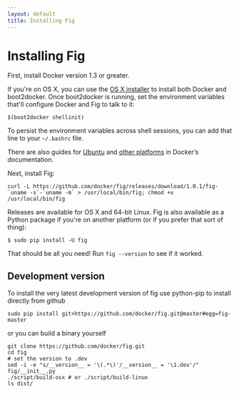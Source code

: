 ```yaml
---
layout: default
title: Installing Fig
---
```


Installing Fig
==============

First, install Docker version 1.3 or greater.

If you're on OS X, you can use the [OS X installer](https://docs.docker.com/installation/mac/) to install both Docker and boot2docker. Once boot2docker is running, set the environment variables that'll configure Docker and Fig to talk to it:

    $(boot2docker shellinit)

To persist the environment variables across shell sessions, you can add that line to your `~/.bashrc` file.

There are also guides for [Ubuntu](https://docs.docker.com/installation/ubuntulinux/) and [other platforms](https://docs.docker.com/installation/) in Docker’s documentation.

Next, install Fig:

    curl -L https://github.com/docker/fig/releases/download/1.0.1/fig-`uname -s`-`uname -m` > /usr/local/bin/fig; chmod +x /usr/local/bin/fig

Releases are available for OS X and 64-bit Linux. Fig is also available as a Python package if you're on another platform (or if you prefer that sort of thing):

    $ sudo pip install -U fig

That should be all you need! Run `fig --version` to see if it worked.

Development version
-------------------

To install the very latest development version of fig use
python-pip to install directly from github


    sudo pip install git+https://github.com/docker/fig.git@master#egg=fig-master


or you can build a binary yourself

    git clone https://github.com/docker/fig.git
    cd fig
    # set the version to .dev
    sed -i -e "s/__version__ = '\(.*\)'/__version__ = '\1.dev'/" fig/__init__.py
    ./script/build-osx # or ./script/build-linux
    ls dist/ 
